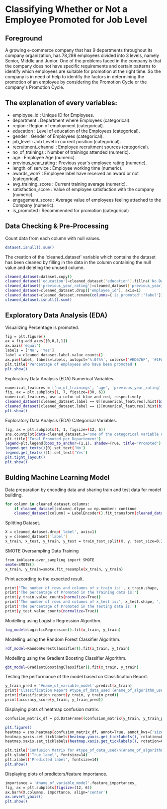 # Classifying Whether or Not a Employee Promoted for Job Level

## Foreground

A growing e-commerce company that has 9 departments throughout its company organization, has 78,298 employees divided into 3 levels, namely Senior, Middle and Junior. One of the problems faced in the company is that the company does not have specific requirements and certain patterns to identify which employees are suitable for promotion at the right time. So the company is in need of help to identify the factors in determining the promotion of an employee by considering the Promotion Cycle or the company's Promotion Cycle.

## The explanation of every variables:

- employee_id : Unique ID for Employees.
- department : Department where Employees (categorical).
- region : Region of employment (categorical).
- education : Level of education of the Employees (categorical).
- gender : Gender of Employees (categorical).
- job_level : Job Level in current position (categorical).
- recruitment_channel : Employee recruitment sources (categorical).
- no_of_trainings : Number of trainings attended (numeric).
- age : Employee Age (numeric).
- previous_year_rating : Previous year's employee rating (numeric).
- length_of_service : Employee working time (numeric).
- awards_won? : Employee label have received an award or not (categorical).
- avg_training_score : Current training average (numeric).
- satisfaction_score : Value of employee satisfaction with the company (numeric).
- engagement_score : Average value of employees feeling attached to the Company (numeric).
- is_promoted : Recommended for promotion (categorical)

## Data Checking & Pre-Processing

Count data from each column with null values.
```sh
dataset.isnull().sum()
```

The creation of the 'cleaned_dataset' variable which contains the dataset has been cleaned by filling in the data in the column containing the null value and deleting the unused column.
```sh
cleaned_dataset=dataset.copy()
cleaned_dataset['education']=cleaned_dataset['education'].fillna('No Data')
cleaned_dataset['previous_year_rating']=cleaned_dataset['previous_year_rating'].fillna(cleaned_dataset['previous_year_rating'].median())
cleaned_dataset=cleaned_dataset.drop(['employee_id'], axis=1)
cleaned_dataset=cleaned_dataset.rename(columns={'is_promoted':'label'})
cleaned_dataset.isnull().sum()
```

## Exploratory Data Analysis (EDA)
Visualizing Percentage is promoted.
```sh
fig = plt.figure()
ax = fig.add_axes([0,0,1,1])
ax.axis('equal')
labels = ['No', 'Yes']
label = cleaned_dataset.label.value_counts()
ax.pie(label, labels=labels, autopct='%.0f%%', colors=('#ED676F', '#1FAFD2'))
plt.title('Percentage of employees who have been promoted')
plt.show()
```

Exploratory Data Analysis (EDA) Numerical Variables.
```sh
numerical_features = ['no_of_trainings', 'age', 'previous_year_rating', 'length_of_service', 'avg_training_score', 'satisfaction_score', 'engagement_score']
fig, ax = plt.subplots(1, 7, figsize=(30, 6))
numerical_features, use a color of blue and red, respectively
cleaned_dataset[cleaned_dataset.label == 0][numerical_features].hist(bins=20, color='#ED676F', alpha=0.5, ax=ax)
cleaned_dataset[cleaned_dataset.label == 1][numerical_features].hist(bins=20, color='#1FAFD2', alpha=0.5, ax=ax)
plt.show()
```

Exploratory Data Analysis (EDA) Categorical Variables.
```sh
fig, ax = plt.subplots(1, 1, figsize=(12, 6))
sns.countplot(data=cleaned_dataset,x='one of the categorical variable names',hue='label',palette=('#ED676F', '#1FAFD2'))
plt.title('Total Promoted per Departement')
legend=plt.legend(bbox_to_anchor=(1,1), shadow=True, title='Promoted')
legend.get_texts()[0].set_text('No')
legend.get_texts()[1].set_text('Yes')
plt.tight_layout()
plt.show()
```

## Bulding Machine Learning Model
Data preparation by encoding data and sharing train and test data for model building.
```sh
for column in cleaned_dataset.columns:
    if cleaned_dataset[column].dtype == np.number: continue
    cleaned_dataset[column] = LabelEncoder().fit_transform(cleaned_dataset[column])
```
Splitting Dataset.
```sh
X = cleaned_dataset.drop('label', axis=1)
y = cleaned_dataset['label']
x_train, x_test, y_train, y_test = train_test_split(X, y, test_size=0.3, random_state=42)
```

SMOTE Oversampling Data Training
```sh
from imblearn.over_sampling import SMOTE
smote=SMOTE()
x_train, y_train=smote.fit_resample(x_train, y_train)
```
Print according to the expected result.
```sh
print('The number of rows and columns of x_train is:', x_train.shape, ', while the Number of rows and columns of y_train is:', y_train.shape)
print('The percentage of Promoted in the Training data is:')
print(y_train.value_counts(normalize=True))
print('The number of rows and columns of x_test is:', x_test.shape, ', while the Number of rows and columns of y_test is:', y_test.shape)
print('The percentage of Promoted in the Testing data is:')
print(y_test.value_counts(normalize=True))
```

Modelling using Logistic Regression Algorithm.
```sh
log_model=LogisticRegression().fit(x_train, y_train)
```

Modelling using the Random Forest Classifier Algorithm.
```sh
rdf_model=RandomForestClassifier().fit(x_train, y_train)
```

Modelling using the Gradient Boosting Classifier Algorithm.
```sh
gbt_model=GradientBoostingClassifier().fit(x_train, y_train)
```

Testing the performance of the model based on Classification Report.

```sh
y_train_pred = '#name_of_variable_model'.predict(x_train)
print('Classification Report #type_of_data_used (#name_of_algorithm_used):')
print(classification_report(y_train, y_train_pred))
print(accuracy_score(y_train, y_train_pred))
```

Displaying plots of heatmap confusion matrix.

```sh
confusion_matrix_df = pd.DataFrame((confusion_matrix(y_train, y_train_pred)), ('No promoted', 'Promoted'), ('No promoted', 'Promoted'))

plt.figure()
heatmap = sns.heatmap(confusion_matrix_df, annot=True, annot_kws={'size': 14}, fmt='d', cmap='YlGnBu')
heatmap.yaxis.set_ticklabels(heatmap.yaxis.get_ticklabels(), rotation=0, ha='right', fontsize=14)
heatmap.xaxis.set_ticklabels(heatmap.xaxis.get_ticklabels(), rotation=0, ha='right', fontsize=14)

plt.title('Confusion Matrix for #type_of_data_used\n(#name_of_algorithm_used)', fontsize=18, color='darkblue')
plt.ylabel('True label', fontsize=14)
plt.xlabel('Predicted label', fontsize=14)
plt.show()
```

Displaying plots of predictors/feature importance.
```sh
importance = '#name_of_variable_model'.feature_importances_
fig, ax = plt.subplots(figsize=(12, 6))
ax.barh(X.columns, importance, align='center')
ax.invert_yaxis()  
plt.show()
```


